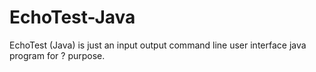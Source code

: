 # EchoTest-Java
EchoTest (Java) is just an input output command line user interface java program for ? purpose.
